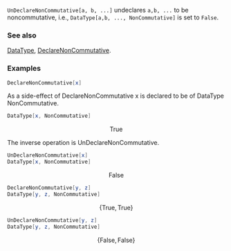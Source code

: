 `UnDeclareNonCommutative[a, b, ...]` undeclares `a,b, ...` to be noncommutative, i.e., `DataType[a,b, ..., NonCommutative]` is set to `False`.

### See also

[DataType](DataType), [DeclareNonCommutative](DeclareNonCommutative).

### Examples

```mathematica
DeclareNonCommutative[x]
```

As a side-effect of DeclareNonCommutative x is declared to be of DataType NonCommutative.

```mathematica
DataType[x, NonCommutative]
```

$$\text{True}$$

The inverse operation is UnDeclareNonCommutative.

```mathematica
UnDeclareNonCommutative[x]
DataType[x, NonCommutative]
```

$$\text{False}$$

```mathematica
DeclareNonCommutative[y, z]
DataType[y, z, NonCommutative]

```

$$\{\text{True},\text{True}\}$$

```mathematica
UnDeclareNonCommutative[y, z]
DataType[y, z, NonCommutative]
```

$$\{\text{False},\text{False}\}$$
